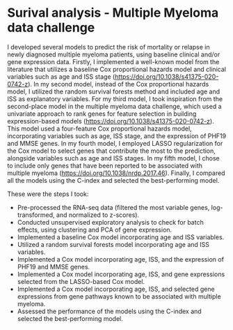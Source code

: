 # Surival analysis - Multiple Myeloma data challenge

I developed several models to predict the risk of mortality or relapse in newly diagnosed multiple myeloma patients, using baseline clinical and/or gene expression data. Firstly, I implemented a well-known model from the literature that utilizes a baseline Cox proportional hazards model and clinical variables such as age and ISS stage (https://doi.org/10.1038/s41375-020-0742-z). In my second model, instead of the Cox proportional hazards model, I utilized the random survival forests method and included age and ISS as explanatory variables. For my third model, I took inspiration from the second-place model in the multiple myeloma data challenge, which used a univariate approach to rank genes for feature selection in building expression-based models (https://doi.org/10.1038/s41375-020-0742-z). This model used a four-feature Cox proportional hazards model, incorporating variables such as age, ISS stage, and the expression of PHF19 and MMSE genes. In my fourth model, I employed LASSO regularization for the Cox model to select genes that contribute the most to the prediction, alongside variables such as age and ISS stages. In my fifth model, I chose to include only genes that have been reported to be associated with multiple myeloma (https://doi.org/10.1038/nrdp.2017.46). Finally, I compared all the models using the C-index and selected the best-performing model.

These were the steps I took:
- Pre-processed the RNA-seq data (filtered the most variable genes, log-transformed, and normalized to z-scores).
- Conducted unsupervised exploratory analysis to check for batch effects, using clustering and PCA of gene expression.
- Implemented a baseline Cox model incorporating age and ISS variables.
- Utilized a random survival forests model incorporating age and ISS variables.
- Implemented a Cox model incorporating age, ISS, and the expression of PHF19 and MMSE genes.
- Implemented a Cox model incorporating age, ISS, and gene expressions selected from the LASSO-based Cox model.
- Implemented a Cox model incorporating age, ISS, and selected gene expressions from gene pathways known to be associated with multiple myeloma.
- Assessed the performance of the models using the C-index and selected the best-performing model.
